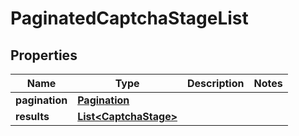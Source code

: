 

# PaginatedCaptchaStageList


## Properties

| Name | Type | Description | Notes |
|------------ | ------------- | ------------- | -------------|
|**pagination** | [**Pagination**](Pagination.md) |  |  |
|**results** | [**List&lt;CaptchaStage&gt;**](CaptchaStage.md) |  |  |



